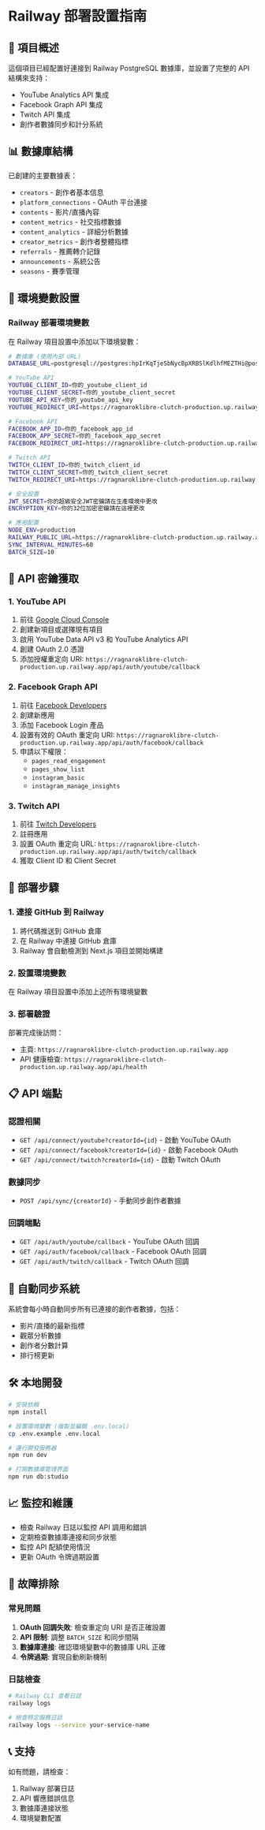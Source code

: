 # Railway 部署設置指南

## 🚀 項目概述
這個項目已經配置好連接到 Railway PostgreSQL 數據庫，並設置了完整的 API 結構來支持：
- YouTube Analytics API 集成
- Facebook Graph API 集成  
- Twitch API 集成
- 創作者數據同步和計分系統

## 📊 數據庫結構
已創建的主要數據表：
- `creators` - 創作者基本信息
- `platform_connections` - OAuth 平台連接
- `contents` - 影片/直播內容
- `content_metrics` - 社交指標數據
- `content_analytics` - 詳細分析數據
- `creator_metrics` - 創作者整體指標
- `referrals` - 推薦轉介記錄
- `announcements` - 系統公告
- `seasons` - 賽季管理

## 🔧 環境變數設置

### Railway 部署環境變數
在 Railway 項目設置中添加以下環境變數：

```bash
# 數據庫 (使用內部 URL)
DATABASE_URL=postgresql://postgres:hpIrKqTjeSbNycBpXRBSlKdlhfMEZTHi@postgres.railway.internal:5432/railway

# YouTube API
YOUTUBE_CLIENT_ID=你的_youtube_client_id
YOUTUBE_CLIENT_SECRET=你的_youtube_client_secret
YOUTUBE_API_KEY=你的_youtube_api_key
YOUTUBE_REDIRECT_URI=https://ragnaroklibre-clutch-production.up.railway.app/api/auth/youtube/callback

# Facebook API
FACEBOOK_APP_ID=你的_facebook_app_id
FACEBOOK_APP_SECRET=你的_facebook_app_secret
FACEBOOK_REDIRECT_URI=https://ragnaroklibre-clutch-production.up.railway.app/api/auth/facebook/callback

# Twitch API
TWITCH_CLIENT_ID=你的_twitch_client_id
TWITCH_CLIENT_SECRET=你的_twitch_client_secret
TWITCH_REDIRECT_URI=https://ragnaroklibre-clutch-production.up.railway.app/api/auth/twitch/callback

# 安全設置
JWT_SECRET=你的超級安全JWT密鑰請在生產環境中更改
ENCRYPTION_KEY=你的32位加密密鑰請在這裡更改

# 應用配置
NODE_ENV=production
RAILWAY_PUBLIC_URL=https://ragnaroklibre-clutch-production.up.railway.app
SYNC_INTERVAL_MINUTES=60
BATCH_SIZE=10
```

## 🔑 API 密鑰獲取

### 1. YouTube API
1. 前往 [Google Cloud Console](https://console.cloud.google.com/)
2. 創建新項目或選擇現有項目
3. 啟用 YouTube Data API v3 和 YouTube Analytics API
4. 創建 OAuth 2.0 憑證
5. 添加授權重定向 URI: `https://ragnaroklibre-clutch-production.up.railway.app/api/auth/youtube/callback`

### 2. Facebook Graph API
1. 前往 [Facebook Developers](https://developers.facebook.com/)
2. 創建新應用
3. 添加 Facebook Login 產品
4. 設置有效的 OAuth 重定向 URI: `https://ragnaroklibre-clutch-production.up.railway.app/api/auth/facebook/callback`
5. 申請以下權限：
   - `pages_read_engagement`
   - `pages_show_list`
   - `instagram_basic`
   - `instagram_manage_insights`

### 3. Twitch API
1. 前往 [Twitch Developers](https://dev.twitch.tv/)
2. 註冊應用
3. 設置 OAuth 重定向 URL: `https://ragnaroklibre-clutch-production.up.railway.app/api/auth/twitch/callback`
4. 獲取 Client ID 和 Client Secret

## 🚀 部署步驟

### 1. 連接 GitHub 到 Railway
1. 將代碼推送到 GitHub 倉庫
2. 在 Railway 中連接 GitHub 倉庫
3. Railway 會自動檢測到 Next.js 項目並開始構建

### 2. 設置環境變數
在 Railway 項目設置中添加上述所有環境變數

### 3. 部署驗證
部署完成後訪問：
- 主頁: `https://ragnaroklibre-clutch-production.up.railway.app`
- API 健康檢查: `https://ragnaroklibre-clutch-production.up.railway.app/api/health`

## 📋 API 端點

### 認證相關
- `GET /api/connect/youtube?creatorId={id}` - 啟動 YouTube OAuth
- `GET /api/connect/facebook?creatorId={id}` - 啟動 Facebook OAuth  
- `GET /api/connect/twitch?creatorId={id}` - 啟動 Twitch OAuth

### 數據同步
- `POST /api/sync/{creatorId}` - 手動同步創作者數據

### 回調端點
- `GET /api/auth/youtube/callback` - YouTube OAuth 回調
- `GET /api/auth/facebook/callback` - Facebook OAuth 回調
- `GET /api/auth/twitch/callback` - Twitch OAuth 回調

## 🔄 自動同步系統
系統會每小時自動同步所有已連接的創作者數據，包括：
- 影片/直播的最新指標
- 觀眾分析數據
- 創作者分數計算
- 排行榜更新

## 🛠️ 本地開發
```bash
# 安裝依賴
npm install

# 設置環境變數 (複製並編輯 .env.local)
cp .env.example .env.local

# 運行開發服務器
npm run dev

# 打開數據庫管理界面
npm run db:studio
```

## 📈 監控和維護
- 檢查 Railway 日誌以監控 API 調用和錯誤
- 定期檢查數據庫連接和同步狀態
- 監控 API 配額使用情況
- 更新 OAuth 令牌過期設置

## 🔧 故障排除

### 常見問題
1. **OAuth 回調失敗**: 檢查重定向 URI 是否正確設置
2. **API 限制**: 調整 `BATCH_SIZE` 和同步間隔
3. **數據庫連接**: 確認環境變數中的數據庫 URL 正確
4. **令牌過期**: 實現自動刷新機制

### 日誌檢查
```bash
# Railway CLI 查看日誌
railway logs

# 檢查特定服務日誌
railway logs --service your-service-name
```

## 📞 支持
如有問題，請檢查：
1. Railway 部署日誌
2. API 響應錯誤信息
3. 數據庫連接狀態
4. 環境變數配置

